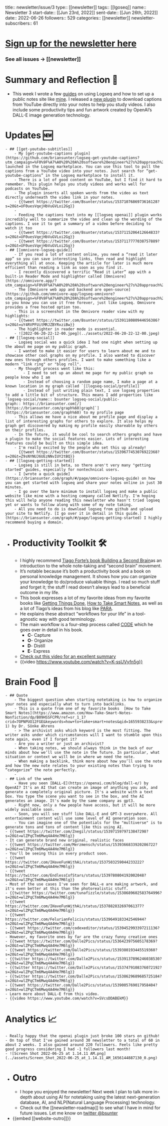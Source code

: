 title:: newsletter/issue/3
type:: [[newsletter]]
tags:: [[lgoseq]]
name:: Newsletter 3
start-date:: [[Jun 23rd, 2022]]
sent-date:: [[Jun 26th, 2022]]
date:: 2022-06-26
followers:: 529
categories:: [[newsletter]]
newsletter-subscribers:: 61

#  [Sign up for the newsletter here](https://www.getrevue.co/profile/bsunter/issues/weekly-newsletter-of-brian-sunter-issue-1-1220479)
### See all issues -> [[newsletter]]
# Summary and Reflection 🤔
- This week I wrote a few [guides](https://briansunter.com/graph/?utm_campaign=%F0%9F%A7%A0%20%20A%20software%20engineer%27s%20approach%20to%20learning&utm_medium=email&utm_source=Revue%20newsletter#/page/logseq-getting-started) on using Logseq and how to set up a public notes site like [mine](https://briansunter.com/graph/?utm_campaign=%F0%9F%A7%A0%20%20A%20software%20engineer%27s%20approach%20to%20learning&utm_medium=email&utm_source=Revue%20newsletter#/page/newsletter-3). I released a [new plugin](https://github.com/briansunter/logseq-get-youtube-captions?utm_campaign=%F0%9F%A7%A0%20%20A%20software%20engineer%27s%20approach%20to%20learning&utm_medium=email&utm_source=Revue%20newsletter) to download captions from YouTube directly into your notes to help you study videos. I also include some productivity tips and fun artwork created by OpenAI’s DALL-E image generation technology.
# Updates 🆕
	- ## [[get-youtube-subtitles]]
		- My [get-youtube-captions plugin](https://github.com/briansunter/logseq-get-youtube-captions?utm_campaign=%F0%9F%A7%A0%20%20A%20software%20engineer%27s%20approach%20to%20learning&utm_medium=email&utm_source=Revue%20newsletter) launched in the Logseq marketplace. You can use this tool to pull the captions from a YouTube video into your notes. Just search for “get-youtube-captions” in the Logseq marketplace to install it.
		- There is a lot of good content on YouTube, but I find it hard to remember. This plugin helps you study videos and works well for podcasts on YouTube.
		- The plugin inserts all spoken words from the video as text directly underneath the video link in your notes.
		- {{tweet https://twitter.com/Bsunter/status/1537107686973616128?s=20&t=UF0uesVqejHbVuGVLoi2Gg}}
		-
		- Feeding the captions text into my [[logseq openai]] plugin works incredibly well to summarize the video and clean up the wording of the captions. I use it to get a summary of a video before deciding to watch it too
		- {{tweet https://twitter.com/Bsunter/status/1537115206412664833?s=20&t=UF0uesVqejHbVuGVLoi2Gg}}
		- {{tweet https://twitter.com/Bsunter/status/1537117777038757889?s=20&t=UF0uesVqejHbVuGVLoi2Gg}}
	- ## [[omnivore-logseq-guide]]
		- If you read a lot of content online, you need a “read it later app” so you can save interesting links, then read and highlight everything all at once. Keeping the article for later is much more efficient than reading a link as soon as you find it.
		- I recently discovered a terrific “Read it Later” app with a built-in Reader Mode and highlighter called [Omnivore](https://omnivore.app/?utm_campaign=%F0%9F%A7%A0%20%20A%20software%20engineer%27s%20approach%20to%20learning&utm_medium=email&utm_source=Revue%20newsletter).
		- The [Omnivore web app and backend are open-source](https://github.com/omnivore-app/logseq-omnivore?utm_campaign=%F0%9F%A7%A0%20%20A%20software%20engineer%27s%20approach%20to%20learning&utm_medium=email&utm_source=Revue%20newsletter), so you know you can use it free forever, just like Logseq. Omnivore provides a free hosted option too.
		- This is a screenshot in the Omnivore reader view with my highlights:
		- {{tweet https://twitter.com/Bsunter/status/1539118080944656386?s=20&t=uY4RVPFUitMRJZBYRxziBw}}
		- The highlighter in reader mode is essential.
		- ![2022-06-20-22-12-00.jpeg](../assets/2022-06-20-22-12-00.jpeg)
	- ## [[logseq-social]]
		- Logseq social was a quick idea I had one night when setting up the about me page on my public graph.
		- I wanted to make it easier for users to learn about me and to showcase other cool graphs on my profile. I also wanted to discover new ones through others profiles. I want to make something like a modern "link ring" or "blog roll".
		- My thought process went like this:
			- I need to set up an about me page for my public graph so people know who I am
			- Instead of choosing a random page name, I make a page at a known location in my graph called `[[logseq-social/profile]]`
			- Instead of just writing plain text, I use logseq properties to add a little bit of structure. This means I add properties like `logseq-social/name:: bsunter logseq-social/public-graph:: https://briansunter.com[/](https://briansunter.com/graph%60)graph[`](https://briansunter.com/graph%60) to my profile page
		- This allows me have a nice about me profile page and display a list of interesting graphs for others to explore. It also helps my graph get discovered by making my profile easily shareable by others on their profiles.
		- In the future, it would be cool to search others graphs and have a plugin to make the social features easier. Lots of interesting features could be built on this simple idea.
		- I'm really excited by the people who set this up already!
		  {{tweet https://twitter.com/Bsunter/status/1539677453076922368?s=20&t=Z9sNYNUJ6UEzNNvIUY2tBQ}}
	- ## [[logseq-getting-started]]
		- Logseq is still in beta, so there aren't very many "getting started" guides, especially for nontechnical users.
		- I [wrote a quick guide](https://briansunter.com/graph/#/page/omnivore-logseq-guide) on how you can get started with logseq and share your notes online in just 30 minutes.
		- I go over the bare minimum to install logseq and make a public website like mine with a hosting company called Netlify. I'm hoping this will help anyone reading this newsletter who hasn't tried logseq yet or wants to follow along with some of my note taking.
		- All you need to do is download logseq from github and upload your site to Netlify. [I go over it in detail in this guide.](https://briansunter.com/graph/#/page/logseq-getting-started) I highly recommend buying a domain.
- # Productivity Toolkit 🛠️
	- I highly recommend [Tiago Forte’s book Building a Second Brain](https://www.amazon.com/Building-Second-Brain-Organize-Potential-ebook/dp/B09LVVN9L3/ref=tmm_kin_swatch_0?_encoding=UTF8&qid=&sr=&utm_campaign=%F0%9F%A7%A0%20%20A%20software%20engineer%27s%20approach%20to%20learning&utm_medium=email&utm_source=Revue%20newsletter)as an introduction to the whole note-taking and “second brain” movement.
	- It’s notable because it’s both a productivity book and a book on personal knowledge management. It shows how you can organize your knowledge to do/produce valuable things. I read so much stuff and forget it; the stuff I read doesn’t always lead to a beneficial outcome in my life.
	- This book expresses a lot of my favorite ideas from my favorite books like [Getting Things Done](https://www.amazon.com/Getting-Things-Done-Stress-Free-Productivity/dp/0142000280/ref=sr_1_3?crid=1D3GB109D9S16&keywords=getting%20things%20done&qid=1655938205&sprefix=getting%20things%20done%2Caudible%2C116&sr=8-3&utm_campaign=%F0%9F%A7%A0%20%20A%20software%20engineer%27s%20approach%20to%20learning&utm_medium=email&utm_source=Revue%20newsletter), [How to Take Smart Notes](https://www.amazon.com/How-Take-Smart-Notes-Nonfiction/dp/B09HSSFCPR/ref=sr_1_1?crid=7OPNPUO12FGE&keywords=how%20to%20take%20smart%20notes&qid=1655938233&sprefix=how%20to%20take%20smart%20note%2Caps%2C115&sr=8-1&utm_campaign=%F0%9F%A7%A0%20%20A%20software%20engineer%27s%20approach%20to%20learning&utm_medium=email&utm_source=Revue%20newsletter), as well as a lot of Tiago’s ideas from his blog like [PARA](https://fortelabs.co/blog/para?utm_campaign=%F0%9F%A7%A0%20%20A%20software%20engineer%27s%20approach%20to%20learning&utm_medium=email&utm_source=Revue%20newsletter).
	- He explains these abstract “workflows for your life” in a tool-agnostic way with good terminology.
	- The main workflow is a four-step process called [CODE](https://www.keepproductive.com/blog/how-to-build-a-second-brain?utm_campaign=%F0%9F%A7%A0%20%20A%20software%20engineer%27s%20approach%20to%20learning&utm_medium=email&utm_source=Revue%20newsletter) which he goes over in detail in his book.
		- **C**- Capture
		- **O**- Organize
		- **D**- Distill
		- **E**- Express
	- [Check out this video for an excellent summary](https://www.youtube.com/watch?utm_campaign=%F0%9F%A7%A0%20%20A%20software%20engineer%27s%20approach%20to%20learning&utm_medium=email&utm_source=Revue%20newsletter&v=K-ssUVyfn5g)
	- {{video  https://www.youtube.com/watch?v=K-ssUVyfn5g}}
# Brain Food 🧠
	- ## Quote
		- The biggest question when starting notetaking is how to organize your notes and especially what to turn into backlinks.
		- This is a quote from one of my favorite books  [How to Take Smart Notes](https://www.amazon.com/How-Take-Smart-Notes-Nonfiction/dp/B09HSSFCPR/ref=sr_1_1?crid=7OPNPUO12FGE&keywords=how+to+take+smart+notes&qid=1655938233&sprefix=how+to+take+smart+note%2Caps%2C115&sr=8-1) by Dr. Sönke Ahrens
		- > The archivist asks which keyword is the most fitting. The writer asks under which circumstances will I want to stumble upon this note again, even if I forget it?
		- Are you a writer or just an archivist?
		- When taking notes, we should always think in the back of our minds about how we’ll use the note in the future. In particular, what situation or context we will be in where we need the note.
		- When making a backlink, think more about how you’ll use the note and how the new note relates to your existing notes than trying to “categorize” the note perfectly.
		-
	- ## Link of the week
		- Have you seen [DALL-E](https://openai.com/blog/dall-e/) by OpenAI? It's an AI that can create an image of anything you ask, and generate a completely original picture. It's a website with a text box. You type the scene you want to see in the box, and the AI generates an image. It's made by the same company as gpt3.
		- Right now, only a few people have access, but it will be more widely available soon.
		- Soon, you will see stuff like DALL-E and GPT-3 everywhere. All entertainment content will use some level of AI generation soon.
		- You can imagine one of the potentials for the "multiverse" is to generate tons and tons of content like this using AI.
	- {{tweet https://twitter.com/Znegil/status/1539715979713847298?s=20&t=wlZPqCTm6Mwq4A4He7M6lg}}
	- It can generate brand new original, realistic faces
	- {{tweet https://twitter.com/Merzmensch/status/1539366833920286722?s=20&t=wlZPqCTm6Mwq4A4He7M6lg}}
	- You'll be seeing this in every product soon.
	- {{tweet https://twitter.com/IHaveFunWithAi/status/1537503259044233222?s=20&t=wlZPqCTm6Mwq4A4He7M6lg}}
	- {{tweet https://twitter.com/EndlessCofStars/status/1539780804192002048?s=20&t=wlZPqCTm6Mwq4A4He7M6lg}}
	- Most of the use cases I've seen for DALL-e are making artwork, and it's even better at this than the photorealistic stuff.
	- {{twitter https://twitter.com/tunafizzle/status/1538689602583764996?s=20&t=wlZPqCTm6Mwq4A4He7M6lg}}
	- {{tweet https://twitter.com/IHaveFunWithAi/status/1537882832697061377?s=20&t=wlZPqCTm6Mwq4A4He7M6lg}}
	- {{tweet https://twitter.com/FelurianFelicis/status/1539649183342546944?s=20&t=wlZPqCTm6Mwq4A4He7M6lg}}
	- {{tweet https://twitter.com/codexeditor/status/1539452993397211136?s=20&t=wlZPqCTm6Mwq4A4He7M6lg}}
	- However, my favorite ones by far are the crazy funny creative ones
	- {{tweet https://twitter.com/Dalle2Pics/status/1536423975605178369?s=20&t=wlZPqCTm6Mwq4A4He7M6lg}}
	- {{tweet https://twitter.com/Dalle2Pics/status/1539380193445519360?s=20&t=wlZPqCTm6Mwq4A4He7M6lg}}
	- {{twitter https://twitter.com/Dalle2Pics/status/1539137896246038530?s=20&t=wlZPqCTm6Mwq4A4He7M6lg}}
	- {{twitter https://twitter.com/Dalle2Pics/status/1537479108376072192?s=20&t=wlZPqCTm6Mwq4A4He7M6lg}}
	- {{twitter https://twitter.com/Dalle2Pics/status/1538629689685725184?s=20&t=wlZPqCTm6Mwq4A4He7M6lg}}
	- {{tweet https://twitter.com/Dalle2Pics/status/1539005769017958404?s=20&t=wlZPqCTm6Mwq4A4He7M6lg}}
	- Learn more about DALL-E from this video.
	- {{video https://www.youtube.com/watch?v=SVcsDDABEkM}}
# Analytics 📈
	- Really happy that the openai plugin just broke 100 stars on github!
	- On top of that I've gained around 30 newsletter to a total of 60 in about 2 weeks. I also gained around 220 followers. Feels like pretty good progress considering I had -1 followers last month!
	- ![Screen Shot 2022-06-25 at 1.14.11 AM.png](../assets/Screen_Shot_2022-06-25_at_1.14.11_AM_1656144887130_0.png)
- # Outro
	- I hope you enjoyed the newsletter! Next week I plan to talk more in-depth about using AI for notetaking using the latest next-generation database, AI, and NLP(Natural Language Processing) technology.
	- Check out the [[newsletter-roadmap]] to see what I have in mind for future issues. Let me know on [twitter @bsunter](https://twitter.com)
- {{embed [[website-outro]]}}